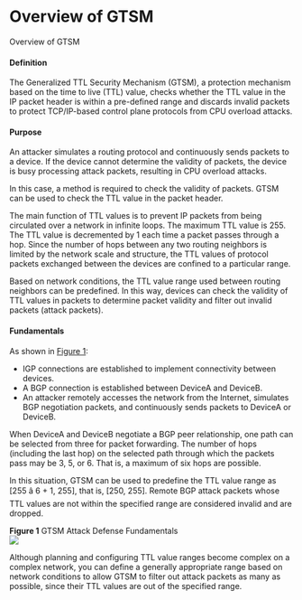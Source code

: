 Overview of GTSM
================

Overview of GTSM

#### Definition

The Generalized TTL Security Mechanism (GTSM), a protection mechanism based on the time to live (TTL) value, checks whether the TTL value in the IP packet header is within a pre-defined range and discards invalid packets to protect TCP/IP-based control plane protocols from CPU overload attacks.


#### Purpose

An attacker simulates a routing protocol and continuously sends packets to a device. If the device cannot determine the validity of packets, the device is busy processing attack packets, resulting in CPU overload attacks.

In this case, a method is required to check the validity of packets. GTSM can be used to check the TTL value in the packet header.

The main function of TTL values is to prevent IP packets from being circulated over a network in infinite loops. The maximum TTL value is 255. The TTL value is decremented by 1 each time a packet passes through a hop. Since the number of hops between any two routing neighbors is limited by the network scale and structure, the TTL values of protocol packets exchanged between the devices are confined to a particular range.

Based on network conditions, the TTL value range used between routing neighbors can be predefined. In this way, devices can check the validity of TTL values in packets to determine packet validity and filter out invalid packets (attack packets).


#### Fundamentals

As shown in [Figure 1](#EN-US_CONCEPT_0000001176661593__fig12430124014436):

* IGP connections are established to implement connectivity between devices.
* A BGP connection is established between DeviceA and DeviceB.
* An attacker remotely accesses the network from the Internet, simulates BGP negotiation packets, and continuously sends packets to DeviceA or DeviceB.

When DeviceA and DeviceB negotiate a BGP peer relationship, one path can be selected from three for packet forwarding. The number of hops (including the last hop) on the selected path through which the packets pass may be 3, 5, or 6. That is, a maximum of six hops are possible.

In this situation, GTSM can be used to predefine the TTL value range as [255 â 6 + 1, 255], that is, [250, 255]. Remote BGP attack packets whose TTL values are not within the specified range are considered invalid and are dropped.

**Figure 1** GTSM Attack Defense Fundamentals  
![](figure/en-us_image_0000001130622052.png)

Although planning and configuring TTL value ranges become complex on a complex network, you can define a generally appropriate range based on network conditions to allow GTSM to filter out attack packets as many as possible, since their TTL values are out of the specified range.